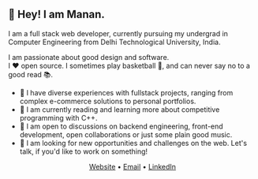## 👋 Hey! I am Manan.

I am a full stack web developer, currently pursuing my undergrad in Computer Engineering from Delhi Technological University, India.

I am passionate about good design and software. 
<br/>
I ❤️ open source. I sometimes play basketball 🏀, and can never say no to a good read 📚.
<br/>

- 🚀 I have diverse experiences with fullstack projects, ranging from complex e-commerce solutions to personal portfolios.
- 🌱 I am currently reading and learning more about competitive programming with C++. 
- 💬 I am open to discussions on backend engineering, front-end development, open collaborations or just some plain good music.
- 👀 I am looking for new opportunities and challenges on the web. Let's talk, if you'd like to work on something!

<center>

[Website](https://elit-altum.github.io/) • [Email](mailto:manan.sharma311@gmail.com) • [LinkedIn](https://www.linkedin.com/in/manan-sharma-8502b9199/)

</center>
